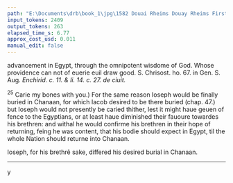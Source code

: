 ```yaml
---
path: "E:\Documents\drb\book_1\jpg\1582 Douai Rheims Douay Rheims First Edition  1 of 3 1609 Old Testament.pdf-173.jpg"
input_tokens: 2409
output_tokens: 263
elapsed_time_s: 6.77
approx_cost_usd: 0.011
manual_edit: false
---
```

advancement in Egypt, through the omnipotent wisdome of God. Whose providence can not of euerie euil draw good. S. Chrisost. ho. 67. in Gen. S. Aug. *Enchirid. c. 11. & li. 14. c. 27. de ciuit.*

<sup>25</sup> Carie my bones with you.) For the same reason Ioseph would be finally buried in Chanaan, for which Iacob desired to be there buried (chap. 47.) but Ioseph would not presently be caried thither, lest it might haue geuen of fence to the Egyptians, or at least haue diminished their fauoure towardes his brethren: and withal he would confirme his brethren in their hope of returning, feing he was content, that his bodie should expect in Egypt, til the whole Nation should returne into Chanaan.

<aside>Ioseph, for his brethrẽ sake, differed his desired burial in Chanaan.</aside>

---

y

[^1]: Gen. 5.